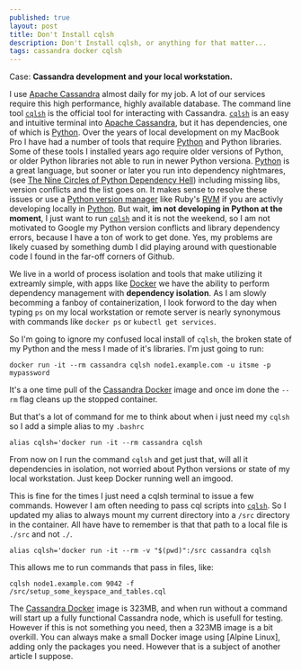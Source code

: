 ```yaml
---
published: true
layout: post
title: Don't Install cqlsh
description: Don't Install cqlsh, or anything for that matter...
tags: cassandra docker cqlsh
---
```


Case: **Cassandra development and your local workstation.**

I use [Apache Cassandra] almost daily for my job. A lot of our services
require this high performance, highly available database. The command line
tool [`cqlsh`] is the official tool for interacting with Cassandra. [`cqlsh`] is 
an easy and intuitive terminal into [Apache Cassandra], but it has dependencies,
one of which is [Python]. Over the years of local development on my MacBook 
Pro I have had a number of tools that require [Python] and Python libraries. Some
of these tools I installed years ago require older versions of Python, or older
Python libraries not able to run in newer Python versiona. [Python] is a great 
language, but sooner or later you run into dependency nightmares, 
(see [The Nine Circles of Python Dependency Hell]) including missing libs, version 
conflicts and the list goes on. It makes sense to resolve these issues or use a 
[Python version manager](https://github.com/pyenv/pyenv)
like Ruby's [RVM](https://rvm.io/) if you are activly developing locally in 
[Python]. But wait, **im not developing in Python at the moment**, I just want to 
run [`cqlsh`] and it is not the weekend, so I am not motivated to Google my Python 
version conflicts and library dependency errors, because I have a ton of work 
to get done. Yes, my problems are likely cuased by something dumb I did 
playing around with questionable code I found in the far-off corners of Github.

We live in a world of process isolation and tools that make utilizing it extreamly 
simple, with apps like [Docker] we have the ability to perform 
dependency management with **dependency isolation**. As I am slowly becomming 
a fanboy of containerization, I look forword to the day when typing `ps` on my
local workstation or remote server is nearly synonymous with commands like `docker ps`
or `kubectl get services`.

So I'm going to ignore my confused local install of `cqlsh`, the 
broken state of my Python and the mess I made of it's libraries. I'm just going to run:

`docker run -it --rm cassandra cqlsh node1.example.com -u itsme -p mypassword`

It's a one time pull of the [Cassandra Docker] image and once im done the `--rm` flag
cleans up the stopped container. 

But that's a lot of command for me to think about when i just need my `cqlsh` so 
I add a simple alias to my `.bashrc`

`alias cqlsh='docker run -it --rm cassandra cqlsh` 

From now on I run the command `cqlsh` and get just that, will all it dependencies in isolation, 
not worried about Python versions or state of my local workstation. Just keep Docker 
running well an imgood.

This is fine for the times I just need a cqlsh terminal to issue a few commands. However
I am often needing to pass cql scripts into [`cqlsh`]. So I updated my alias to always 
mount my current directory into a `/src` directory in the container. All have have
to remember is that that path to a local file is `./src` and not `./`. 

`alias cqlsh='docker run -it --rm -v "$(pwd)":/src cassandra cqlsh`

This allows me to run commands that pass in files, like:

`cqlsh node1.example.com 9042 -f /src/setup_some_keyspace_and_tables.cql`

The [Cassandra Docker] image is 323MB, and when run without a command will start up
a fully functional Cassandra node, which is usefull for testing. However if
this is not something you need, then a 323MB image is a bit overkill. You can 
always make a small Docker image using [Alpine Linux], adding only the packages 
you need. However that is a subject of another article I suppose.

[Docker]: https://www.docker.com/
[Apache Cassandra]: http://cassandra.apache.org/
[Python]: https://www.python.org/
[`cqlsh`]: http://cassandra.apache.org/doc/latest/tools/cqlsh.html
[Cassandra Docker]: https://hub.docker.com/_/cassandra/
[The Nine Circles of Python Dependency Hell]: https://medium.com/knerd/the-nine-circles-of-python-dependency-hell-481d53e3e025